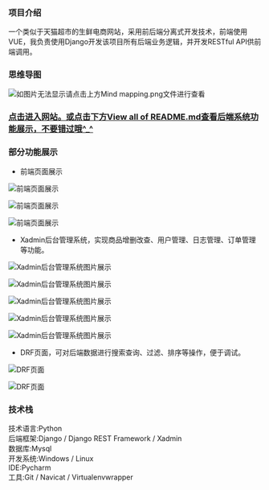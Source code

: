 ### 项目介绍  
一个类似于天猫超市的生鲜电商网站，采用前后端分离式开发技术，前端使用VUE，我负责使用Django开发该项目所有后端业务逻辑，并开发RESTful API供前端调用。
### 思维导图
![如图片无法显示请点击上方Mind mapping.png文件进行查看](https://raw.githubusercontent.com/wang-junlin/Online-store/master/Mind%20mapping.png)  
### [点击进入网站。或点击下方View all of README.md查看后端系统功能展示，不要错过哦^_^](http://114.115.171.87:8000/)  
### 部分功能展示  
* 前端页面展示  

![前端页面展示](https://github.com/wang-junlin/Online-store/blob/master/MxShop/media/image/6.PNG)  

![前端页面展示](https://github.com/wang-junlin/Online-store/blob/master/MxShop/media/image/7.PNG)  

![前端页面展示](https://github.com/wang-junlin/Online-store/blob/master/MxShop/media/image/8.PNG)  



* Xadmin后台管理系统，实现商品增删改查、用户管理、日志管理、订单管理等功能。  

![Xadmin后台管理系统图片展示](https://github.com/wang-junlin/Online-store/blob/master/MxShop/media/9-1.png)  

![Xadmin后台管理系统图片展示](https://github.com/wang-junlin/Online-store/blob/master/MxShop/media/4-1.png)  

![Xadmin后台管理系统图片展示](https://github.com/wang-junlin/Online-store/blob/master/MxShop/media/10-1.png)  

![Xadmin后台管理系统图片展示](https://github.com/wang-junlin/Online-store/blob/master/MxShop/media/3-1.png)  

![Xadmin后台管理系统图片展示](https://github.com/wang-junlin/Online-store/blob/master/MxShop/media/5-1.png)  



* DRF页面，可对后端数据进行搜索查询、过滤、排序等操作，便于调试。  

![DRF页面](https://github.com/wang-junlin/Online-store/blob/master/MxShop/media/image/1.PNG)  

![DRF页面](https://github.com/wang-junlin/Online-store/blob/master/MxShop/media/image/2.PNG)  
### 技术栈
技术语言:Python  
后端框架:Django / Django REST Framework / Xadmin  
数据库:Mysql  
开发系统:Windows / Linux  
IDE:Pycharm  
工具:Git / Navicat / Virtualenvwrapper
